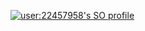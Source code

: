 [![user:22457958's SO profile](https://stackoverflow-readme-profile.johannchopin.fr/profile/22457958?theme=monokai&website=true&location=true)](https://github.com/johannchopin/stackoverflow-readme-profile)

<!--
**vlantonakos/vlantonakos** is a ✨ _special_ ✨ repository because its `README.md` (this file) appears on your GitHub profile.

Here are some ideas to get you started:

- 🔭 I’m currently working on ...
- 🌱 I’m currently learning ...
- 👯 I’m looking to collaborate on ...
- 🤔 I’m looking for help with ...
- 💬 Ask me about ...
- 📫 How to reach me: ...
- 😄 Pronouns: ...
- ⚡ Fun fact: ...
-->
